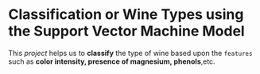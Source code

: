 # Classification or Wine Types using the Support Vector Machine Model
  This *project* helps us to **classify** the type of wine based upon the `features` such as **color intensity, presence of magnesium, phenols**,etc.
